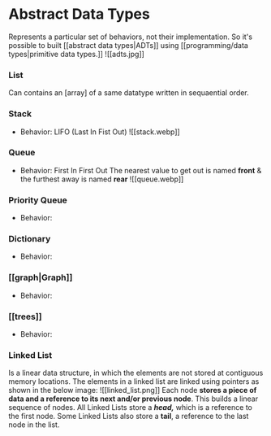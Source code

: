 # Abstract Data Types
 
Represents a particular set of behaviors, not their implementation.
So it's possible to built [[abstract data types|ADTs]] using [[programming/data types|primitive data types.]]
![[adts.jpg]]

### List
Can contains an [array] of a same datatype written in sequaential order.

### Stack
- Behavior: LIFO (Last In Fist Out)
![[stack.webp]]
### Queue
- Behavior: First In First Out
The nearest value to get out is named **front** & the furthest away is named **rear**
![[queue.webp]]
### Priority Queue
- Behavior: 

### Dictionary
- Behavior: 

### [[graph|Graph]]
- Behavior: 

### [[trees]]
- Behavior: 

### Linked List
Is a linear data structure, in which the elements are not stored at contiguous memory locations. The elements in a linked list are linked using pointers as shown in the below image:
![[linked_list.png]]
Each node **stores a piece of data and a reference to its next and/or previous node**. This builds a linear sequence of nodes. All Linked Lists store a **_head,_** which is a reference to the first node. Some Linked Lists also store a **tail**, a reference to the last node in the list.

